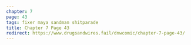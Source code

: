 ```yaml
---
chapter: 7
page: 43
tags: fixer maya sandman shitparade
title: Chapter 7 Page 43
redirect: https://www.drugsandwires.fail/dnwcomic/chapter-7-page-43/
---
```

